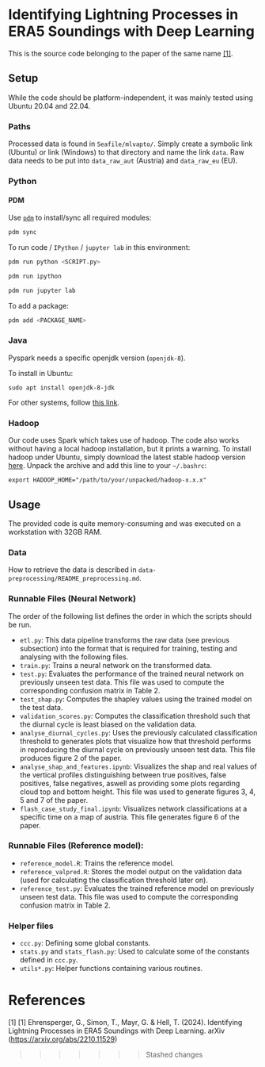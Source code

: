 # Identifying Lightning Processes in ERA5 Soundings with Deep Learning

This is the source code belonging to the paper of the same name [[1]](#1).

## Setup
While the code should be platform-independent, it was mainly tested using Ubuntu 20.04 and 22.04.

### Paths
Processed data is found in `Seafile/mlvapto/`. Simply create a symbolic link (Ubuntu) or link (Windows) to that directory and name the link `data`. Raw data needs to be put into `data_raw_aut` (Austria) and `data_raw_eu` (EU).

### Python
#### PDM
Use [`pdm`](https://pdm-project.org/) to install/sync all required modules:
```bash
pdm sync
```

To run code / `IPython` / `jupyter lab` in this environment:
```bash
pdm run python <SCRIPT.py>

pdm run ipython

pdm run jupyter lab
```

To add a package:
```bash
pdm add <PACKAGE_NAME>
```

### Java
Pyspark needs a specific openjdk version (`openjdk-8`).

To install in Ubuntu:
```
sudo apt install openjdk-8-jdk
```

For other systems, follow [this link](https://learn.microsoft.com/de-de/java/openjdk/download#openjdk-8).

### Hadoop
Our code uses Spark which takes use of hadoop. The code also works without having a local hadoop installation, but it prints a warning.
To install hadoop under Ubuntu, simply download the latest stable hadoop version [here](https://downloads.apache.org/hadoop/common/stable/). Unpack
the archive and add this line to your `~/.bashrc`:
```
export HADOOP_HOME="/path/to/your/unpacked/hadoop-x.x.x"
```

## Usage

The provided code is quite memory-consuming and was executed on a workstation with 32GB RAM.

### Data
How to retrieve the data is described in `data-preprocessing/README_preprocessing.md`.

### Runnable Files (Neural Network)
The order of the following list defines the order in which the scripts should be run.
- `etl.py`: This data pipeline transforms the raw data (see previous subsection) into the format that is required for training, testing and analysing with the following files.
- `train.py`: Trains a neural network on the transformed data.
- `test.py`: Evaluates the performance of the trained neural network on previously unseen test data. This file was used to compute the corresponding confusion matrix in Table 2.
- `test_shap.py`: Computes the shapley values using the trained model on the test data.
- `validation_scores.py`: Computes the classification threshold such that the diurnal cycle is least biased on the validation data.
- `analyse_diurnal_cycles.py`: Uses the previously calculated classification threshold to generates plots that visualize how that threshold performs in reproducing the diurnal cycle on previously unseen test data. This file produces figure 2 of the paper.
- `analyse_shap_and_features.ipynb`: Visualizes the shap and real values of the vertical profiles distinguishing between true positives, false positives, false negatives, aswell as providing some plots regarding cloud top and bottom height. This file was used to generate figures 3, 4, 5 and 7 of the paper.
- `flash_case_study_final.ipynb`: Visualizes network classifications at a specific time on a map of austria. This file generates figure 6 of the paper.

### Runnable Files (Reference model):
- `reference_model.R`: Trains the reference model.
- `reference_valpred.R`: Stores the model output on the validation data (used for calculating the classification threshold later on).
- `reference_test.py`: Evaluates the trained reference model on previously unseen test data. This file was used to compute the corresponding confusion matrix in Table 2.

### Helper files
- `ccc.py`: Defining some global constants.
- `stats.py` and `stats_flash.py`: Used to calculate some of the constants defined in `ccc.py`.
- `utils*.py`: Helper functions containing various routines.

# References
<a id="1">[1]</a>
[1] Ehrensperger, G., Simon, T., Mayr, G. & Hell, T. (2024). Identifying Lightning Processes in ERA5 Soundings with Deep Learning. arXiv (https://arxiv.org/abs/2210.11529)
>>>>>>> Stashed changes
